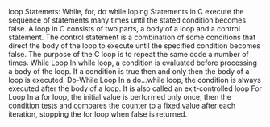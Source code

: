 loop Statemets: While, for, do while
loping Statements in C execute the sequence of statements many times until the stated condition becomes false. A loop in C consists of two parts, a body of a loop and a control statement. The control statement is a combination of some conditions that direct the body of the loop to execute until the specified condition becomes false. The purpose of the C loop is to repeat the same code a number of times.
While Loop	In while loop, a condition is evaluated before processing a body of the loop. If a condition is true then and only then the body of a loop is executed.
Do-While Loop	In a do…while loop, the condition is always executed after the body of a loop. It is also called an exit-controlled loop
For Loop	In a for loop, the initial value is performed only once, then the condition tests and compares the counter to a fixed value after each iteration, stopping the for loop when false is returned.
